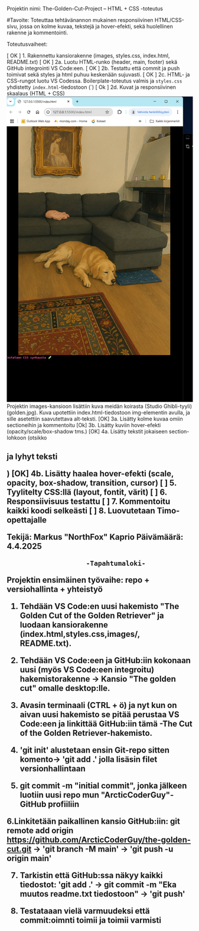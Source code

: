 Projektin nimi: The-Golden-Cut-Project – HTML + CSS -toteutus

#Tavoite:
Toteuttaa tehtävänannon mukainen responsiivinen HTML/CSS-sivu,
jossa on kolme kuvaa, tekstejä ja hover-efekti, sekä huolellinen rakenne ja kommentointi.

Toteutusvaiheet:

[ OK ] 1. Rakennettu kansiorakenne (images, styles.css, index.html, README.txt)
[ OK ] 2a. Luotu HTML-runko (header, main, footer) sekä GitHub integrointi VS Code:een.
[ OK ] 2b. Testattu että commit ja push toimivat sekä styles ja html puhuu keskenään sujuvasti.
[ OK ] 2c. HTML- ja CSS-rungot luotu VS Codessa. Boilerplate-toteutus valmis ja `styles.css` yhdistetty `index.html`-tiedostoon (`<link rel="stylesheet" href="styles.css">)
[ Ok ] 2d. Kuvat ja responsiivinen skaalaus (HTML + CSS) ![Golden retriever demo](images/DOGGO5555555.png)
Projektin images-kansioon lisättiin kuva meidän koirasta (Studio Ghibli-tyyli) (golden.jpg). Kuva upotettiin index.html-tiedostoon img-elementin avulla, ja sille asetettiin saavutettava alt-teksti.
[OK]  3a. Lisätty kolme kuvaa omiin sectioneihin ja kommentoitu
[Ok]  3b. Lisätty kuviin hover-efekti (opacity/scale/box-shadow tms.)
[OK] 4a. Lisätty tekstit jokaiseen section-lohkoon (otsikko <h2> ja lyhyt teksti <p>)
[OK] 4b. Lisätty haalea hover-efekti (scale, opacity, box-shadow, transition, cursor)
[ ] 5. Tyylitelty CSS:llä (layout, fontit, värit)
[ ] 6. Responsiivisuus testattu
[ ] 7. Kommentoitu kaikki koodi selkeästi
[ ] 8. Luovutetaan Timo-opettajalle

Tekijä: Markus "NorthFox" Kaprio
Päivämäärä: 4.4.2025

							
			            -Tapahtumaloki- 


   Projektin ensimäinen työvaihe: repo + versiohallinta + yhteistyö


1. Tehdään VS Code:en uusi hakemisto "The Golden Cut of the Golden Retriever" ja luodaan kansiorakenne (index.html,styles.css,images/, README.txt).

2. Tehdään VS Code:een ja GitHub:iin kokonaan uusi (myös VS Code:een integroitu) hakemistorakenne -> Kansio "The golden cut" omalle desktop:lle.

3. Avasin terminaali (CTRL + ö) ja nyt kun on aivan uusi hakemisto se pitää perustaa VS Code:een ja linkittää GitHub:iin tämä -The Cut of the Golden Retriever-hakemisto. 

4.  'git init' alustetaan ensin Git-repo sitten komento-> 'git add .' jolla lisäsin filet versionhallintaan

5.  git commit -m "initial commit", jonka jälkeen luotiin uusi repo mun "ArcticCoderGuy"- GitHub profiiliin

6.Linkitetään paikallinen kansio GitHub:iin: git remote add origin https://github.com/ArcticCoderGuy/the-golden-cut.git -> 'git branch -M main' -> 'git push -u origin main'

7. Tarkistin että GitHub:ssa näkyy kaikki tiedostot: 'git add .' -> git commit -m "Eka muutos readme.txt tiedostoon" -> 'git push' 

8. Testataaan vielä varmuudeksi että commit:oimnti toimii ja toimii varmisti




